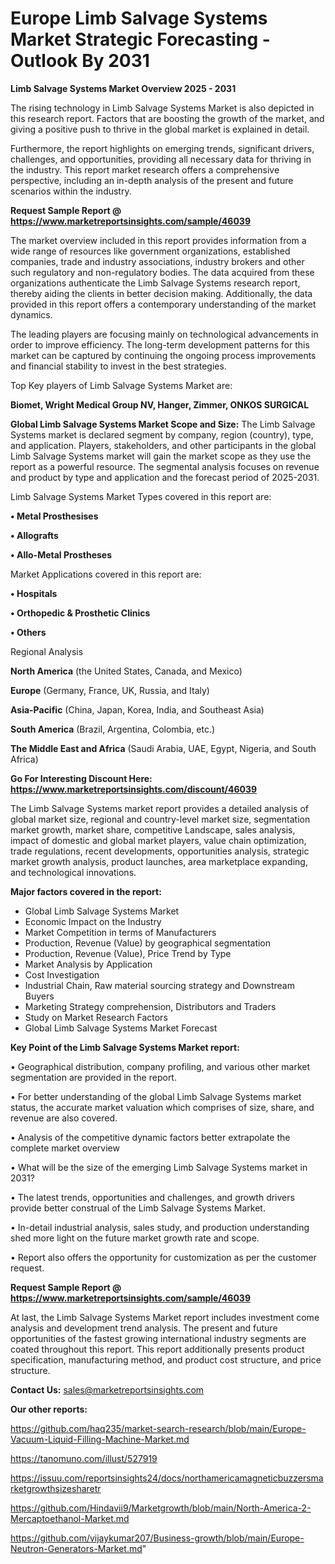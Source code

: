 # Europe Limb Salvage Systems Market Strategic Forecasting - Outlook By 2031

<Strong> Limb Salvage Systems Market Overview 2025 - 2031</strong>

The rising technology in Limb Salvage Systems Market is also depicted in this research report. Factors that are boosting the growth of the market, and giving a positive push to thrive in the global market is explained in detail.

Furthermore, the report highlights on emerging trends, significant drivers, challenges, and opportunities, providing all necessary data for thriving in the industry. This report market research offers a comprehensive perspective, including an in-depth analysis of the present and future scenarios within the industry.

<strong>Request Sample Report @ <a href=https://www.marketreportsinsights.com/sample/46039>https://www.marketreportsinsights.com/sample/46039</a></strong>

The market overview included in this report provides information from a wide range of resources like government organizations, established companies, trade and industry associations, industry brokers and other such regulatory and non-regulatory bodies. The data acquired from these organizations authenticate the Limb Salvage Systems research report, thereby aiding the clients in better decision making. Additionally, the data provided in this report offers a contemporary understanding of the market dynamics.

The leading players are focusing mainly on technological advancements in order to improve efficiency. The long-term development patterns for this market can be captured by continuing the ongoing process improvements and financial stability to invest in the best strategies.

Top Key players of Limb Salvage Systems Market are:

<strong>Biomet, Wright Medical Group NV, Hanger, Zimmer, ONKOS SURGICAL</strong>

<strong><b>Global Limb Salvage Systems Market Scope and Size:</b></strong>
The Limb Salvage Systems market is declared segment by company, region (country), type, and application. Players, stakeholders, and other participants in the global Limb Salvage Systems market will gain the market scope as they use the report as a powerful resource. The segmental analysis focuses on revenue and product by type and application and the forecast period of 2025-2031.

Limb Salvage Systems Market Types covered in this report are:

<strong>•  Metal Prosthesises

•  Allografts

•  Allo-Metal Prostheses</strong>

Market Applications covered in this report are:

<strong>•  Hospitals

•  Orthopedic & Prosthetic Clinics

•  Others</strong> 

Regional Analysis

<strong>North America</strong> (the United States, Canada, and Mexico)

<strong>Europe</strong> (Germany, France, UK, Russia, and Italy)

<strong>Asia-Pacific</strong> (China, Japan, Korea, India, and Southeast Asia)

<strong>South America</strong> (Brazil, Argentina, Colombia, etc.)

<strong>The Middle East and Africa</strong> (Saudi Arabia, UAE, Egypt, Nigeria, and South Africa)

<strong>Go For Interesting Discount Here: <a href=https://www.marketreportsinsights.com/discount/46039>https://www.marketreportsinsights.com/discount/46039</a></strong>

The Limb Salvage Systems market report provides a detailed analysis of global market size, regional and country-level market size, segmentation market growth, market share, competitive Landscape, sales analysis, impact of domestic and global market players, value chain optimization, trade regulations, recent developments, opportunities analysis, strategic market growth analysis, product launches, area marketplace expanding, and technological innovations.

<strong><b>Major factors covered in the report:</b></strong>
<ul>
  <li>Global Limb Salvage Systems Market </li>
  <li>Economic Impact on the Industry</li>
  <li>Market Competition in terms of Manufacturers</li>
  <li>Production, Revenue (Value) by geographical segmentation</li>
  <li>Production, Revenue (Value), Price Trend by Type</li>
  <li>Market Analysis by Application</li>
  <li>Cost Investigation</li>
  <li>Industrial Chain, Raw material sourcing strategy and Downstream Buyers</li>
  <li>Marketing Strategy comprehension, Distributors and Traders</li>
  <li>Study on Market Research Factors</li>
  <li>Global Limb Salvage Systems Market Forecast</li>
</ul>

<strong><b>Key Point of the Limb Salvage Systems Market report:</b></strong>

• Geographical distribution, company profiling, and various other market segmentation are provided in the report.

• For better understanding of the global Limb Salvage Systems market status, the accurate market valuation which comprises of size, share, and revenue are also covered.

• Analysis of the competitive dynamic factors better extrapolate the complete market overview

• What will be the size of the emerging Limb Salvage Systems market in 2031?

• The latest trends, opportunities and challenges, and growth drivers provide better construal of the Limb Salvage Systems Market.

• In-detail industrial analysis, sales study, and production understanding shed more light on the future market growth rate and scope.

• Report also offers the opportunity for customization as per the customer request.

<strong>Request Sample Report @ <a href=https://www.marketreportsinsights.com/sample/46039>https://www.marketreportsinsights.com/sample/46039</a></strong>

At last, the Limb Salvage Systems Market report includes investment come analysis and development trend analysis. The present and future opportunities of the fastest growing international industry segments are coated throughout this report. This report additionally presents product specification, manufacturing method, and product cost structure, and price structure.

<strong>Contact Us:</strong>
sales@marketreportsinsights.com

<strong>Our other reports:</strong>

<a href=https://github.com/haq235/market-search-research/blob/main/Europe-Vacuum-Liquid-Filling-Machine-Market.md>https://github.com/haq235/market-search-research/blob/main/Europe-Vacuum-Liquid-Filling-Machine-Market.md</a>

<a href=https://tanomuno.com/illust/527919>https://tanomuno.com/illust/527919</a>

<a href=https://issuu.com/reportsinsights24/docs/northamericamagneticbuzzersmarketgrowthsizesharetr>https://issuu.com/reportsinsights24/docs/northamericamagneticbuzzersmarketgrowthsizesharetr</a>

<a href=https://github.com/Hindavii9/Marketgrowth/blob/main/North-America-2-Mercaptoethanol-Market.md>https://github.com/Hindavii9/Marketgrowth/blob/main/North-America-2-Mercaptoethanol-Market.md</a>

<a href=https://github.com/vijaykumar207/Business-growth/blob/main/Europe-Neutron-Generators-Market.md>https://github.com/vijaykumar207/Business-growth/blob/main/Europe-Neutron-Generators-Market.md</a>"
